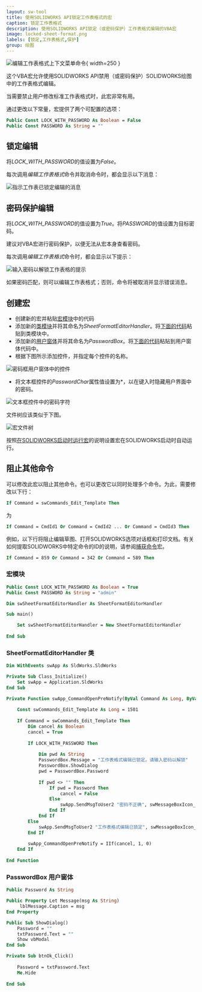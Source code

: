 ```yaml
---
layout: sw-tool
title: 使用SOLIDWORKS API锁定工作表格式的宏
caption: 锁定工作表格式
description: 使用SOLIDWORKS API锁定（或密码保护）工作表格式编辑的VBA宏
image: locked-sheet-format.png
labels: [锁定,工作表格式,保护]
group: 绘图
---
```

![编辑工作表格式上下文菜单命令](edit-sheet-format-command.png){ width=250 }

这个VBA宏允许使用SOLIDWORKS API禁用（或密码保护）SOLIDWORKS绘图中的工作表格式编辑。

当需要禁止用户修改标准工作表格式时，此宏非常有用。

通过更改以下常量，宏提供了两个可配置的选项：

~~~ vb
Public Const LOCK_WITH_PASSWORD As Boolean = False
Public Const PASSWORD As String = ""
~~~

## 锁定编辑

将*LOCK_WITH_PASSWORD*的值设置为*False*。

每次调用*编辑工作表格式*命令并取消命令时，都会显示以下消息：

![指示工作表已锁定编辑的消息](locked-message.png)

## 密码保护编辑

将*LOCK_WITH_PASSWORD*的值设置为*True*。将*PASSWORD*的值设置为目标密码。

建议对VBA宏进行密码保护，以便无法从宏本身查看密码。

每次调用*编辑工作表格式*命令时，都会显示以下提示：

![输入密码以解锁工作表格的提示](password-prompt.png)

如果密码匹配，则可以编辑工作表格式；否则，命令将被取消并显示错误消息。

## 创建宏

* 创建新的宏并粘贴[宏模块](#macro-module)中的代码
* 添加新的[类模块](/docs/codestack/visual-basic/classes/)并将其命名为*SheetFormatEditorHandler*。将[下面的代码](#sheetformateditorhandler-class)粘贴到类模块中。
* 添加新的[用户窗体](/docs/codestack/visual-basic/user-forms/)并将其命名为*PasswordBox*。将[下面的代码](#passwordbox-user-form)粘贴到用户窗体代码中。
* 根据下图所示添加控件，并指定每个控件的名称。

![密码框用户窗体中的控件](password-box-controls.png)

* 将文本框控件的*PasswordChar*属性值设置为\*，以在键入时隐藏用户界面中的密码。

![文本框控件中的密码字符](text-box-password-char.png)

文件树应该类似于下图。

![宏文件树](macro-files-tree.png)

按照[在SOLIDWORKS启动时运行宏](/docs/codestack/solidworks-api/getting-started/macros/run-macro-on-solidworks-start/)的说明设置宏在SOLIDWORKS启动时自动运行。

## 阻止其他命令

可以修改此宏以阻止其他命令。也可以更改它以同时处理多个命令。为此，需要修改以下行：

~~~ vb
If Command = swCommands_Edit_Template Then
~~~

为

~~~ vb
If Command = CmdId1 Or Command = CmdId2 ... Or Command = CmdId3 Then
~~~

例如，以下行将阻止编辑草图、打开SOLIDWORKS选项对话框和打印文档。有关如何提取SOLIDWORKS中特定命令的ID的说明，请参阅[捕获命令](/docs/codestack/solidworks-api/application/frame/capture-commands/)宏。

~~~ vb
If Command = 859 Or Command = 342 Or Command = 589 Then
~~~

### 宏模块

~~~ vb
Public Const LOCK_WITH_PASSWORD As Boolean = True
Public Const PASSWORD As String = "admin"

Dim swSheetFormatEditorHandler As SheetFormatEditorHandler

Sub main()

    Set swSheetFormatEditorHandler = New SheetFormatEditorHandler
    
End Sub

~~~



### SheetFormatEditorHandler 类

~~~ vb
Dim WithEvents swApp As SldWorks.SldWorks

Private Sub Class_Initialize()
    Set swApp = Application.SldWorks
End Sub

Private Function swApp_CommandOpenPreNotify(ByVal Command As Long, ByVal UserCommand As Long) As Long
    
    Const swCommands_Edit_Template As Long = 1501
    
    If Command = swCommands_Edit_Template Then
        Dim cancel As Boolean
        cancel = True
        
        If LOCK_WITH_PASSWORD Then
            
            Dim pwd As String
            PasswordBox.Message = "工作表格式编辑已锁定。请输入密码以解锁"
            PasswordBox.ShowDialog
            pwd = PasswordBox.Password
            
            If pwd <> "" Then
                If pwd = Password Then
                    cancel = False
                Else
                    swApp.SendMsgToUser2 "密码不正确", swMessageBoxIcon_e.swMbStop, swMessageBoxBtn_e.swMbOk
                End If
            End If
        Else
            swApp.SendMsgToUser2 "工作表格式编辑已锁定", swMessageBoxIcon_e.swMbInformation, swMessageBoxBtn_e.swMbOk
        End If
        
        swApp_CommandOpenPreNotify = IIf(cancel, 1, 0)
    End If
    
End Function
~~~



### PasswordBox 用户窗体

~~~ vb
Public Password As String

Public Property Let Message(msg As String)
     lblMessage.Caption = msg
End Property

Public Sub ShowDialog()
    Password = ""
    txtPassword.Text = ""
    Show vbModal
End Sub

Private Sub btnOk_Click()
    
    Password = txtPassword.Text
    Me.Hide
    
End Sub
~~~